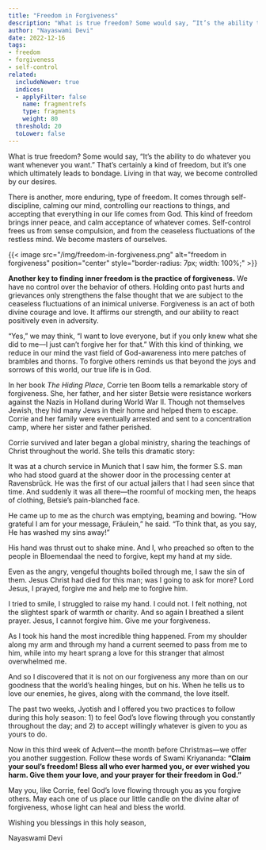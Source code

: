 ```yaml
---
title: "Freedom in Forgiveness"
description: "What is true freedom? Some would say, “It’s the ability to do whatever you want whenever you want.” That’s certainly a kind of freedom, but it’s one which ultimately leads to bondage. Living in that way, we become controlled by our desires."
author: "Nayaswami Devi"
date: 2022-12-16
tags:
- freedom
- forgiveness
- self-control
related:
  includeNewer: true
  indices:
  - applyFilter: false
    name: fragmentrefs
    type: fragments
    weight: 80
  threshold: 20
  toLower: false
---
```


What is true freedom? Some would say, “It’s the ability to do whatever you want whenever you want.” That’s certainly a kind of freedom, but it’s one which ultimately leads to bondage. Living in that way, we become controlled by our desires.

There is another, more enduring, type of freedom. It comes through self-discipline, calming our mind, controlling our reactions to things, and accepting that everything in our life comes from God. This kind of freedom brings inner peace, and calm acceptance of whatever comes. Self-control frees us from sense compulsion, and from the ceaseless fluctuations of the restless mind. We become masters of ourselves.

{{< image src="/img/freedom-in-forgiveness.png" alt="freedom in forgiveness" position="center" style="border-radius: 7px; width: 100%;" >}}

**Another key to finding inner freedom is the practice of forgiveness.** We have no control over the behavior of others. Holding onto past hurts and grievances only strengthens the false thought that we are subject to the ceaseless fluctuations of an inimical universe. Forgiveness is an act of both divine courage and love. It affirms our strength, and our ability to react positively even in adversity.

“Yes,” we may think, “I want to love everyone, but if you only knew what she did to me—I just can’t forgive her for that.” With this kind of thinking, we reduce in our mind the vast field of God-awareness into mere patches of brambles and thorns. To forgive others reminds us that beyond the joys and sorrows of this world, our true life is in God.

In her book *The Hiding Place*, Corrie ten Boom tells a remarkable story of forgiveness. She, her father, and her sister Betsie were resistance workers against the Nazis in Holland during World War II. Though not themselves Jewish, they hid many Jews in their home and helped them to escape. Corrie and her family were eventually arrested and sent to a concentration camp, where her sister and father perished.

Corrie survived and later began a global ministry, sharing the teachings of Christ throughout the world. She tells this dramatic story:

It was at a church service in Munich that I saw him, the former S.S. man who had stood guard at the shower door in the processing center at Ravensbrück. He was the first of our actual jailers that I had seen since that time. And suddenly it was all there—the roomful of mocking men, the heaps of clothing, Betsie’s pain-blanched face.

He came up to me as the church was emptying, beaming and bowing. “How grateful I am for your message, Fräulein,” he said. “To think that, as you say, He has washed my sins away!”

His hand was thrust out to shake mine. And I, who preached so often to the people in Bloemendaal the need to forgive, kept my hand at my side.

Even as the angry, vengeful thoughts boiled through me, I saw the sin of them. Jesus Christ had died for this man; was I going to ask for more? Lord Jesus, I prayed, forgive me and help me to forgive him.

I tried to smile, I struggled to raise my hand. I could not. I felt nothing, not the slightest spark of warmth or charity. And so again I breathed a silent prayer. Jesus, I cannot forgive him. Give me your forgiveness.

As I took his hand the most incredible thing happened. From my shoulder along my arm and through my hand a current seemed to pass from me to him, while into my heart sprang a love for this stranger that almost overwhelmed me.

And so I discovered that it is not on our forgiveness any more than on our goodness that the world’s healing hinges, but on his. When he tells us to love our enemies, he gives, along with the command, the love itself.

The past two weeks, Jyotish and I offered you two practices to follow during this holy season: 1) to feel God’s love flowing through you constantly throughout the day; and 2) to accept willingly whatever is given to you as yours to do.

Now in this third week of Advent—the month before Christmas—we offer you another suggestion. Follow these words of Swami Kriyananda: **“Claim your soul’s freedom! Bless all who ever harmed you, or ever wished you harm. Give them your love, and your prayer for their freedom in God.”**

May you, like Corrie, feel God’s love flowing through you as you forgive others. May each one of us place our little candle on the divine altar of forgiveness, whose light can heal and bless the world.

Wishing you blessings in this holy season,

Nayaswami Devi
